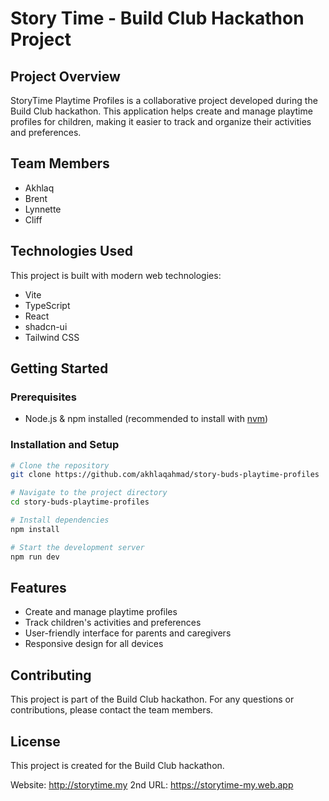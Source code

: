 # Story Time - Build Club Hackathon Project

## Project Overview
StoryTime Playtime Profiles is a collaborative project developed during the Build Club hackathon. This application helps create and manage playtime profiles for children, making it easier to track and organize their activities and preferences.

## Team Members
- Akhlaq
- Brent
- Lynnette
- Cliff

## Technologies Used
This project is built with modern web technologies:
- Vite
- TypeScript
- React
- shadcn-ui
- Tailwind CSS

## Getting Started

### Prerequisites
- Node.js & npm installed (recommended to install with [nvm](https://github.com/nvm-sh/nvm#installing-and-updating))

### Installation and Setup
```sh
# Clone the repository
git clone https://github.com/akhlaqahmad/story-buds-playtime-profiles

# Navigate to the project directory
cd story-buds-playtime-profiles

# Install dependencies
npm install

# Start the development server
npm run dev
```

## Features
- Create and manage playtime profiles
- Track children's activities and preferences
- User-friendly interface for parents and caregivers
- Responsive design for all devices

## Contributing
This project is part of the Build Club hackathon. For any questions or contributions, please contact the team members.

## License
This project is created for the Build Club hackathon.

Website: http://storytime.my
2nd URL: https://storytime-my.web.app
